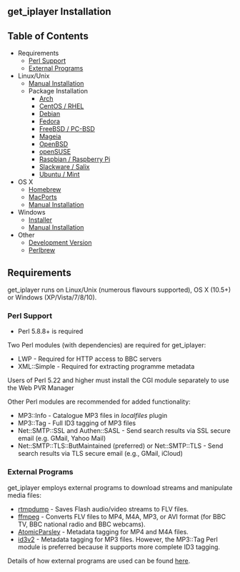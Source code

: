 ## get_iplayer Installation

## Table of Contents

- Requirements
	- [Perl Support](#requirements-perl)
	- [External Programs](#requirements-programs)
- Linux/Unix
    - [Manual Installation](/wiki/manual)
    - Package Installation
        - [Arch](/wiki/arch)
        - [CentOS / RHEL](/wiki/centos)
        - [Debian](/wiki/debian)
        - [Fedora](/wiki/fedora)
        - [FreeBSD / PC-BSD](/wiki/freebsd)
        - [Mageia](/wiki/mageia)
        - [OpenBSD](/wiki/openbsd)
        - [openSUSE](/wiki/opensuse)
        - [Raspbian / Raspberry Pi](/wiki/raspbian)
        - [Slackware / Salix](/wiki/slackware)
        - [Ubuntu / Mint](/wiki/ubuntu)
- OS X
    * [Homebrew](/wiki/osxhomebrew)
    * [MacPorts](/wiki/osxmacports)
    * [Manual Installation](/wiki/osxmanual)
- Windows
    * [Installer](/wiki/winsetup)
    * [Manual Installation](/wiki/winmanual)
- Other
    - [Development Version](/wiki/gipdev)
	- [Perlbrew](/wiki/perlbrew)

<a name="requirements"></a>
## Requirements

get_iplayer runs on Linux/Unix (numerous flavours supported), OS X (10.5+) or Windows (XP/Vista/7/8/10).

<a name="requirements-perl"></a>
### Perl Support

* Perl 5.8.8+ is required

Two Perl modules (with dependencies) are required for get_iplayer:

* LWP - Required for HTTP access to BBC servers
* XML::Simple - Required for extracting programme metadata

Users of Perl 5.22 and higher must install the CGI module separately to use the Web PVR Manager

Other Perl modules are recommended for added functionality:

* MP3::Info - Catalogue MP3 files in *localfiles* plugin
* MP3::Tag - Full ID3 tagging of MP3 files
* Net::SMTP::SSL and Authen::SASL - Send search results via SSL secure email (e.g. GMail, Yahoo Mail)
* Net::SMTP::TLS::ButMaintained (preferred) or Net::SMTP::TLS - Send search results via TLS secure email (e.g., GMail, iCloud)

<a name="requirements-programs"></a>
### External Programs

get_iplayer employs external programs to download streams and manipulate media files:

- [rtmpdump](http://rtmpdump.mplayerhq.hu/) - Saves Flash audio/video streams to FLV files.
- [ffmpeg](http://ffmpeg.org) - Converts FLV files to MP4, M4A, MP3, or AVI format (for BBC TV, BBC national radio and BBC webcams).
- [AtomicParsley](http://atomicparsley.sourceforge.net) - Metadata tagging for MP4 and M4A files.
- [id3v2](http://id3v2.sourceforge.net) - Metadata tagging for MP3 files. However, the MP3::Tag Perl module is preferred because it supports more complete ID3 tagging.

Details of how external programs are used can be found [here](/wiki/modes#external-programs).

